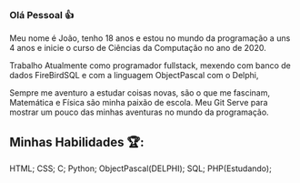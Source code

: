 ### Olá Pessoal 👍

Meu nome é João, tenho 18 anos e estou no mundo da programação a uns 4 anos e inicie o curso de Ciências da Computação no ano de 2020.

Trabalho Atualmente como programador fullstack, mexendo com banco de dados FireBirdSQL e com a linguagem ObjectPascal com o Delphi,

Sempre me aventuro a estudar coisas novas, são o que me fascinam, Matemática e Física são minha paixão de escola.
Meu Git Serve para mostrar um pouco das minhas aventuras no mundo da programação.

## Minhas Habilidades 🏆:

 HTML;
 CSS;
 C;
 Python;
 ObjectPascal(DELPHI);
 SQL;
 PHP(Estudando);


